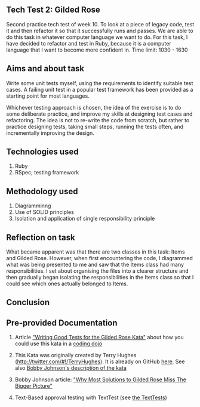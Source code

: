 ## Tech Test 2: Gilded Rose

Second practice tech test of week 10. To look at a piece of legacy code, test it
and then refactor it so that it successfully runs and passes.
We are able to do this task in whatever computer language we want to do.
For this task, I have decided to refactor and test in Ruby, because it is a
computer language that I want to become more confident in.
Time limit: 1030 - 1630

## Aims and about task

Write some unit tests myself, using the requirements to identify suitable test cases. A failing unit test in a popular test framework has been provided as a starting point for most languages.

Whichever testing approach is chosen, the idea of the exercise is to do some deliberate practice, and improve my skills at designing test cases and refactoring.
The idea is not to re-write the code from scratch, but rather to practice designing tests, taking small steps, running the tests often, and incrementally improving the design.

## Technologies used
1. Ruby
2. RSpec; testing framework

## Methodology used
1. Diagramminng
2. Use of SOLID principles
3. Isolation and application of single responsibility principle

## Reflection on task
What became apparent was that there are two classes in this task: Items and Gilded Rose.
However, when first encountering the code, I diagrammed what was being presented to me and saw that
the Items class had many responsibilities. I set about organising the files into a clearer structure and
then gradually began isolating the responsibilities in the Items class so that I could see which ones actually belonged to Items.

## Conclusion


## Pre-provided Documentation
1. Article ["Writing Good Tests for the Gilded Rose Kata"](http://coding-is-like-cooking.info/2013/03/writing-good-tests-for-the-gilded-rose-kata/) about how you could use this kata in a [coding dojo](https://leanpub.com/codingdojohandbook)

2. This Kata was originally created by Terry Hughes (http://twitter.com/#!/TerryHughes). It is already on GitHub [here](https://github.com/NotMyself/GildedRose). See also [Bobby Johnson's description of the kata](http://iamnotmyself.com/2011/02/13/refactor-this-the-gilded-rose-kata/)

3. Bobby Johnson article: ["Why Most Solutions to Gilded Rose Miss The Bigger Picture"](http://iamnotmyself.com/2012/12/07/why-most-solutions-to-gilded-rose-miss-the-bigger-picture)

4. Text-Based approval testing with TextTest (see [the TextTests](https://github.com/emilybache/GildedRose-Refactoring-Kata/tree/master/texttests))
